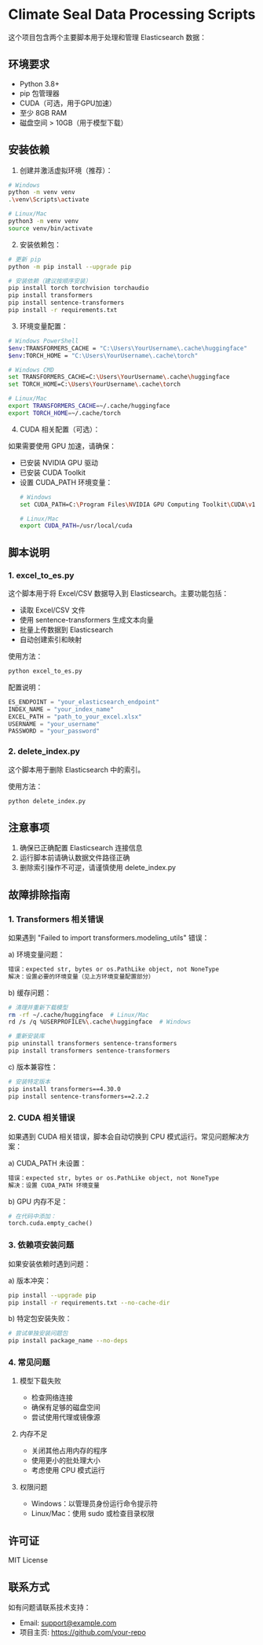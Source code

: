# Climate Seal Data Processing Scripts

这个项目包含两个主要脚本用于处理和管理 Elasticsearch 数据：

## 环境要求

- Python 3.8+
- pip 包管理器
- CUDA（可选，用于GPU加速）
- 至少 8GB RAM
- 磁盘空间 > 10GB（用于模型下载）

## 安装依赖

1. 创建并激活虚拟环境（推荐）：

```bash
# Windows
python -m venv venv
.\venv\Scripts\activate

# Linux/Mac
python3 -m venv venv
source venv/bin/activate
```

2. 安装依赖包：

```bash
# 更新 pip
python -m pip install --upgrade pip

# 安装依赖（建议按顺序安装）
pip install torch torchvision torchaudio
pip install transformers
pip install sentence-transformers
pip install -r requirements.txt
```

3. 环境变量配置：

```bash
# Windows PowerShell
$env:TRANSFORMERS_CACHE = "C:\Users\YourUsername\.cache\huggingface"
$env:TORCH_HOME = "C:\Users\YourUsername\.cache\torch"

# Windows CMD
set TRANSFORMERS_CACHE=C:\Users\YourUsername\.cache\huggingface
set TORCH_HOME=C:\Users\YourUsername\.cache\torch

# Linux/Mac
export TRANSFORMERS_CACHE=~/.cache/huggingface
export TORCH_HOME=~/.cache/torch
```

4. CUDA 相关配置（可选）：

如果需要使用 GPU 加速，请确保：
- 已安装 NVIDIA GPU 驱动
- 已安装 CUDA Toolkit
- 设置 CUDA_PATH 环境变量：
  ```bash
  # Windows
  set CUDA_PATH=C:\Program Files\NVIDIA GPU Computing Toolkit\CUDA\v11.x
  
  # Linux/Mac
  export CUDA_PATH=/usr/local/cuda
  ```

## 脚本说明

### 1. excel_to_es.py

这个脚本用于将 Excel/CSV 数据导入到 Elasticsearch。主要功能包括：

- 读取 Excel/CSV 文件
- 使用 sentence-transformers 生成文本向量
- 批量上传数据到 Elasticsearch
- 自动创建索引和映射

使用方法：
```python
python excel_to_es.py
```

配置说明：
```python
ES_ENDPOINT = "your_elasticsearch_endpoint"
INDEX_NAME = "your_index_name"
EXCEL_PATH = "path_to_your_excel.xlsx"
USERNAME = "your_username"
PASSWORD = "your_password"
```

### 2. delete_index.py

这个脚本用于删除 Elasticsearch 中的索引。

使用方法：
```python
python delete_index.py
```

## 注意事项

1. 确保已正确配置 Elasticsearch 连接信息
2. 运行脚本前请确认数据文件路径正确
3. 删除索引操作不可逆，请谨慎使用 delete_index.py

## 故障排除指南

### 1. Transformers 相关错误

如果遇到 "Failed to import transformers.modeling_utils" 错误：

a) 环境变量问题：
```bash
错误：expected str, bytes or os.PathLike object, not NoneType
解决：设置必要的环境变量（见上方环境变量配置部分）
```

b) 缓存问题：
```bash
# 清理并重新下载模型
rm -rf ~/.cache/huggingface  # Linux/Mac
rd /s /q %USERPROFILE%\.cache\huggingface  # Windows

# 重新安装库
pip uninstall transformers sentence-transformers
pip install transformers sentence-transformers
```

c) 版本兼容性：
```bash
# 安装特定版本
pip install transformers==4.30.0
pip install sentence-transformers==2.2.2
```

### 2. CUDA 相关错误

如果遇到 CUDA 相关错误，脚本会自动切换到 CPU 模式运行。常见问题解决方案：

a) CUDA_PATH 未设置：
```bash
错误：expected str, bytes or os.PathLike object, not NoneType
解决：设置 CUDA_PATH 环境变量
```

b) GPU 内存不足：
```python
# 在代码中添加：
torch.cuda.empty_cache()
```

### 3. 依赖项安装问题

如果安装依赖时遇到问题：

a) 版本冲突：
```bash
pip install --upgrade pip
pip install -r requirements.txt --no-cache-dir
```

b) 特定包安装失败：
```bash
# 尝试单独安装问题包
pip install package_name --no-deps
```

### 4. 常见问题

1. 模型下载失败
   - 检查网络连接
   - 确保有足够的磁盘空间
   - 尝试使用代理或镜像源

2. 内存不足
   - 关闭其他占用内存的程序
   - 使用更小的批处理大小
   - 考虑使用 CPU 模式运行

3. 权限问题
   - Windows：以管理员身份运行命令提示符
   - Linux/Mac：使用 sudo 或检查目录权限

## 许可证

MIT License

## 联系方式

如有问题请联系技术支持：
- Email: support@example.com
- 项目主页: https://github.com/your-repo
